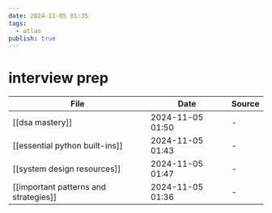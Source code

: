 ```yaml
---
date: 2024-11-05 01:35
tags:
  - atlas
publish: true
---
```

# interview prep

<!-- QueryToSerialize: TABLE date as "Date", sources as "Source" FROM "content/🥷🏽 jutsus" WHERE contains(tags, "interview-prep") -->
<!-- SerializedQuery: TABLE date as "Date", sources as "Source" FROM "content/🥷🏽 jutsus" WHERE contains(tags, "interview-prep") -->

| File                                                                                            | Date             | Source |
| ----------------------------------------------------------------------------------------------- | ---------------- | ------ |
| [[dsa mastery]]                                             | 2024-11-05 01:50 | \-     |
| [[essential python built-ins]]               | 2024-11-05 01:43 | \-     |
| [[system design resources]]                     | 2024-11-05 01:47 | \-     |
| [[important patterns and strategies]] | 2024-11-05 01:36 | \-     |
<!-- SerializedQuery END -->
